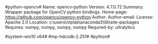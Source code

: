 #python-opencv#
Name: opencv-python
Version: 4.7.0.72
Summary: Wrapper package for OpenCV python bindings.
Home-page: https://github.com/opencv/opencv-python
Author:
Author-email:
License: Apache 2.0
Location: c:\users\mplab\anaconda3\lib\site-packages
Requires: numpy, numpy, numpy, numpy
Required-by: ultralytics

#system-win10 x64#
#mp-hdcsdk-2.251#
#python#